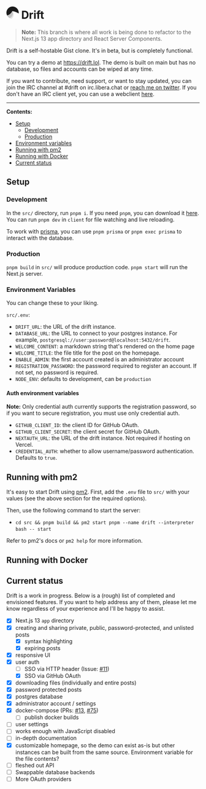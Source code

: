 # <img src="src/public/assets/logo.png" height="32px" alt="" /> Drift

> **Note:** This branch is where all work is being done to refactor to the Next.js 13 app directory and React Server Components.

Drift is a self-hostable Gist clone. It's in beta, but is completely functional.

You can try a demo at https://drift.lol. The demo is built on main but has no database, so files and accounts can be wiped at any time.

If you want to contribute, need support, or want to stay updated, you can join the IRC channel at #drift on irc.libera.chat or [reach me on twitter](https://twitter.com/Max_Leiter). If you don't have an IRC client yet, you can use a webclient [here](https://demo.thelounge.chat/#/connect?join=%23drift&nick=drift-user&realname=Drift%20User).

<hr />

**Contents:**

- [Setup](#setup)
  - [Development](#development)
  - [Production](#production)
- [Environment variables](#environment-variables)
- [Running with pm2](#running-with-pm2)
- [Running with Docker](#running-with-docker)
- [Current status](#current-status)

## Setup

### Development

In the `src/` directory, run `pnpm i`. If you need `pnpm`, you can download it [here](https://pnpm.io/installation).
You can run `pnpm dev` in `client` for file watching and live reloading.

To work with [prisma](prisma.io/), you can use `pnpm prisma` or `pnpm exec prisma` to interact with the database.

### Production

`pnpm build` in `src/` will produce production code. `pnpm start` will run the Next.js server.

### Environment Variables

You can change these to your liking.

`src/.env`:

- `DRIFT_URL`: the URL of the drift instance.
- `DATABASE_URL`: the URL to connect to your postgres instance. For example, `postgresql://user:password@localhost:5432/drift`.
- `WELCOME_CONTENT`: a markdown string that's rendered on the home page
- `WELCOME_TITLE`: the file title for the post on the homepage.
- `ENABLE_ADMIN`: the first account created is an administrator account
- `REGISTRATION_PASSWORD`: the password required to register an account. If not set, no password is required.
- `NODE_ENV`: defaults to development, can be `production`

#### Auth environment variables
**Note:** Only credential auth currently supports the registration password, so if you want to secure registration, you must use only credential auth.

- `GITHUB_CLIENT_ID`: the client ID for GitHub OAuth.
- `GITHUB_CLIENT_SECRET`: the client secret for GitHub OAuth.
- `NEXTAUTH_URL`: the URL of the drift instance. Not required if hosting on Vercel.
- `CREDENTIAL_AUTH`: whether to allow username/password authentication. Defaults to `true`.

## Running with pm2

It's easy to start Drift using [pm2](https://pm2.keymetrics.io/).
First, add the `.env` file to `src/` with your values (see the above section for the required options).

Then, use the following command to start the server:

- `cd src && pnpm build && pm2 start pnpm --name drift --interpreter bash -- start`

Refer to pm2's docs or `pm2 help` for more information.

## Running with Docker

## Current status

Drift is a work in progress. Below is a (rough) list of completed and envisioned features. If you want to help address any of them, please let me know regardless of your experience and I'll be happy to assist.

- [x] Next.js 13 `app` directory
- [x] creating and sharing private, public, password-protected, and unlisted posts
  - [x] syntax highlighting
  - [x] expiring posts
- [x] responsive UI
- [x] user auth
  - [ ] SSO via HTTP header (Issue: [#11](https://github.com/MaxLeiter/Drift/issues/11))
  - [x] SSO via GitHub OAuth
- [x] downloading files (individually and entire posts)
- [x] password protected posts
- [x] postgres database
- [x] administrator account / settings
- [x] docker-compose (PRs: [#13](https://github.com/MaxLeiter/Drift/pull/13), [#75](https://github.com/MaxLeiter/Drift/pull/75))
  - [ ] publish docker builds
- [ ] user settings
- [ ] works enough with JavaScript disabled
- [ ] in-depth documentation
- [x] customizable homepage, so the demo can exist as-is but other instances can be built from the same source. Environment variable for the file contents?
- [ ] fleshed out API
- [ ] Swappable database backends
- [ ] More OAuth providers
